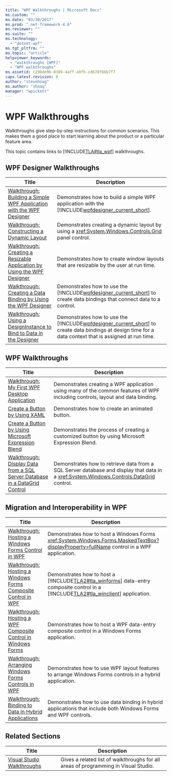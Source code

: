 ```yaml
---
title: "WPF Walkthroughs | Microsoft Docs"
ms.custom: ""
ms.date: "03/30/2017"
ms.prod: ".net-framework-4.6"
ms.reviewer: ""
ms.suite: ""
ms.technology: 
  - "dotnet-wpf"
ms.tgt_pltfrm: ""
ms.topic: "article"
helpviewer_keywords: 
  - "walkthroughs [WPF]"
  - "WPF walkthroughs"
ms.assetid: c29bde96-0389-4aff-a9fb-cd678f66b7f7
caps.latest.revision: 8
author: "stevehoag"
ms.author: "shoag"
manager: "wpickett"
---
```

# WPF Walkthroughs
Walkthroughs give step-by-step instructions for common scenarios. This makes them a good place to start learning about the product or a particular feature area.  
  
 This topic contains links to [!INCLUDE[TLA#tla_wpf](../../../../includes/tlasharptla-wpf-md.md)] walkthroughs.  
  
## WPF Designer Walkthroughs  
  
|Title|Description|  
|-----------|-----------------|  
|[Walkthrough: Building a Simple WPF Application with the WPF Designer](http://msdn.microsoft.com/en-us/2d412231-dbdf-4e69-b060-4f2b246c2027)|Demonstrates how to build a simple WPF application with the [!INCLUDE[wpfdesigner_current_short](../../../../includes/wpfdesigner-current-short-md.md)].|  
|[Walkthrough: Constructing a Dynamic Layout](http://msdn.microsoft.com/en-us/483aafbb-b29d-435a-b956-8e4f67cd4a0f)|Demonstrates creating a dynamic layout by using a <xref:System.Windows.Controls.Grid> panel control.|  
|[Walkthrough: Creating a Resizable Application by Using the WPF Designer](http://msdn.microsoft.com/en-us/18f5271e-4dc6-4eef-bc20-bb8862045d2e)|Demonstrates how to create window layouts that are resizable by the user at run time.|  
|[Walkthrough: Creating a Data Binding by Using the WPF Designer](http://msdn.microsoft.com/en-us/8a79ed20-d59f-46b8-944f-6fd5dbb4e278)|Demonstrates how to use the [!INCLUDE[wpfdesigner_current_short](../../../../includes/wpfdesigner-current-short-md.md)] to create data bindings that connect data to a control.|  
|[Walkthrough: Using a DesignInstance to Bind to Data in the Designer](http://msdn.microsoft.com/en-us/a4d3747a-bd43-42bc-b66d-477856a6769c)|Demonstrates how to use the [!INCLUDE[wpfdesigner_current_short](../../../../includes/wpfdesigner-current-short-md.md)] to create data bindings at design time for a data context that is assigned at run time.|  
  
## WPF Walkthroughs  
  
|Title|Description|  
|-----------|-----------------|  
|[Walkthrough: My First WPF Desktop Application](../../../../docs/framework/wpf/getting-started/walkthrough-my-first-wpf-desktop-application.md)|Demonstrates creating a WPF application using many of the common features of WPF including controls, layout and data binding.|  
|[Create a Button by Using XAML](../../../../docs/framework/wpf/controls/walkthrough-create-a-button-by-using-xaml.md)|Demonstrates how to create an animated button.|  
|[Create a Button by Using Microsoft Expression Blend](../../../../docs/framework/wpf/controls/walkthrough-create-a-button-by-using-microsoft-expression-blend.md)|Demonstrates the process of creating a customized button by using Microsoft Expression Blend.|  
|[Walkthrough: Display Data from a SQL Server Database in a DataGrid Control](../../../../docs/framework/wpf/controls/walkthrough-display-data-from-a-sql-server-database-in-a-datagrid-control.md)|Demonstrates how to retrieve data from a SQL Server database and display that data in a <xref:System.Windows.Controls.DataGrid> control.|  
  
## Migration and Interoperability in WPF  
  
|Title|Description|  
|-----------|-----------------|  
|[Walkthrough: Hosting a Windows Forms Control in WPF](../../../../docs/framework/wpf/advanced/walkthrough-hosting-a-windows-forms-control-in-wpf.md)|Demonstrates how to host a Windows Forms <xref:System.Windows.Forms.MaskedTextBox?displayProperty=fullName> control in a WPF application.|  
|[Walkthrough: Hosting a Windows Forms Composite Control in WPF](../../../../docs/framework/wpf/advanced/walkthrough-hosting-a-windows-forms-composite-control-in-wpf.md)|Demonstrates how to host a [!INCLUDE[TLA2#tla_winforms](../../../../includes/tla2sharptla-winforms-md.md)] data-entry composite control in a [!INCLUDE[TLA2#tla_winclient](../../../../includes/tla2sharptla-winclient-md.md)] application.|  
|[Walkthrough: Hosting a WPF Composite Control in Windows Forms](../../../../docs/framework/wpf/advanced/walkthrough-hosting-a-wpf-composite-control-in-windows-forms.md)|Demonstrates how to host a WPF data-entry composite control in a Windows Forms application.|  
|[Walkthrough: Arranging Windows Forms Controls in WPF](../../../../docs/framework/wpf/advanced/walkthrough-arranging-windows-forms-controls-in-wpf.md)|Demonstrates how to use WPF layout features to arrange Windows Forms controls in a hybrid application.|  
|[Walkthrough: Binding to Data in Hybrid Applications](../../../../docs/framework/wpf/advanced/walkthrough-binding-to-data-in-hybrid-applications.md)|Demonstrates how to use data binding in hybrid applications that include both Windows Forms and WPF controls.|  
  
## Related Sections  
  
|Title|Description|  
|-----------|-----------------|  
|[Visual Studio Walkthroughs](http://msdn.microsoft.com/en-us/f5399a1f-2d3d-42fb-b989-134ccda2159f)|Gives a related list of walkthroughs for all areas of programming in Visual Studio.|
